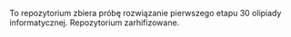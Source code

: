 To repozytorium zbiera próbę rozwiązanie pierwszego etapu 30 olipiady informatycznej.
Repozytorium zarhifizowane.
